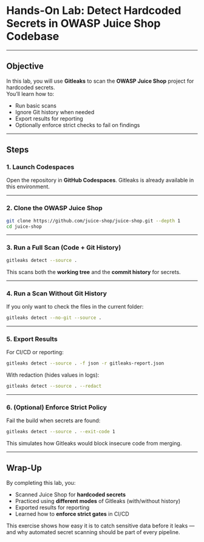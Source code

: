 # Hands-On Lab: Detect Hardcoded Secrets in OWASP Juice Shop Codebase

---

## Objective

In this lab, you will use **Gitleaks** to scan the **OWASP Juice Shop** project for hardcoded secrets.  
You’ll learn how to:
- Run basic scans
- Ignore Git history when needed
- Export results for reporting
- Optionally enforce strict checks to fail on findings

---

## Steps

### 1. Launch Codespaces
Open the repository in **GitHub Codespaces**. Gitleaks is already available in this environment.

---

### 2. Clone the OWASP Juice Shop
```bash
git clone https://github.com/juice-shop/juice-shop.git --depth 1
cd juice-shop
```

---

### 3. Run a Full Scan (Code + Git History)
```bash
gitleaks detect --source .
```
This scans both the **working tree** and the **commit history** for secrets.

---

### 4. Run a Scan Without Git History
If you only want to check the files in the current folder:
```bash
gitleaks detect --no-git --source .
```

---

### 5. Export Results
For CI/CD or reporting:
```bash
gitleaks detect --source . -f json -r gitleaks-report.json
```

With redaction (hides values in logs):
```bash
gitleaks detect --source . --redact
```

---

### 6. (Optional) Enforce Strict Policy
Fail the build when secrets are found:
```bash
gitleaks detect --source . --exit-code 1
```
This simulates how Gitleaks would block insecure code from merging.

---

## Wrap-Up
By completing this lab, you:
- Scanned Juice Shop for **hardcoded secrets**
- Practiced using **different modes** of Gitleaks (with/without history)
- Exported results for reporting
- Learned how to **enforce strict gates** in CI/CD

This exercise shows how easy it is to catch sensitive data before it leaks — and why automated secret scanning should be part of every pipeline.